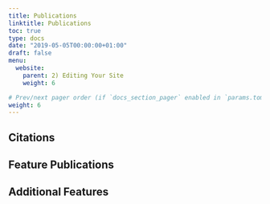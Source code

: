 ```yaml
---
title: Publications
linktitle: Publications
toc: true
type: docs
date: "2019-05-05T00:00:00+01:00"
draft: false
menu:
  website:
    parent: 2) Editing Your Site
    weight: 6

# Prev/next pager order (if `docs_section_pager` enabled in `params.toml`)
weight: 6
---
```


## Citations

## Feature Publications

## Additional Features